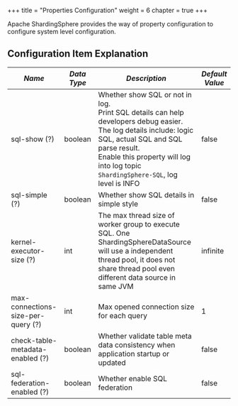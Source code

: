 +++
title = "Properties Configuration"
weight = 6
chapter = true
+++

Apache ShardingSphere provides the way of property configuration to configure system level configuration.

## Configuration Item Explanation

| *Name*                             | *Data Type* | *Description*                                                                                                                                                                                                                                               | *Default Value* |
| ---------------------------------- | ----------- | ----------------------------------------------------------------------------------------------------------------------------------------------------------------------------------------------------------------------------------------------------------- | --------------- |
| sql-show (?)                       | boolean     | Whether show SQL or not in log. <br /> Print SQL details can help developers debug easier. The log details include: logic SQL, actual SQL and SQL parse result. <br /> Enable this property will log into log topic `ShardingSphere-SQL`, log level is INFO | false           |
| sql-simple (?)                     | boolean     | Whether show SQL details in simple style                                                                                                                                                                                                                    | false           |
| kernel-executor-size (?)           | int         | The max thread size of worker group to execute SQL. One ShardingSphereDataSource will use a independent thread pool, it does not share thread pool even different data source in same JVM                                                                   | infinite        |
| max-connections-size-per-query (?) | int         | Max opened connection size for each query                                                                                                                                                                                                                   | 1               |
| check-table-metadata-enabled (?)   | boolean     | Whether validate table meta data consistency when application startup or updated                                                                                                                                                                            | false           |
| sql-federation-enabled (?)         | boolean     | Whether enable SQL federation                                                                                                                                                                                                                               | false           |
